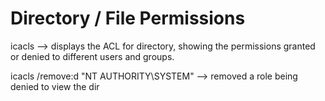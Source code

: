 # Directory / File Permissions

icacls <directory> --> displays the ACL for directory, showing the permissions
granted or denied to different users and groups.

icacls <directory> /remove:d "NT AUTHORITY\SYSTEM" --> removed a role being denied to view the
dir

